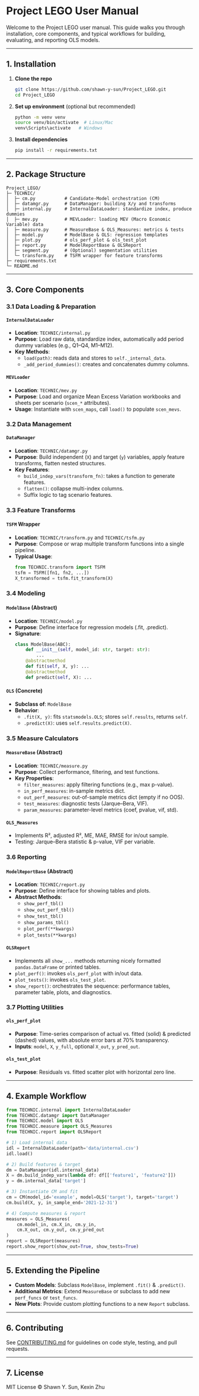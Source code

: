 # Project LEGO User Manual

Welcome to the Project LEGO user manual. This guide walks you through installation, core components, and typical workflows for building, evaluating, and reporting OLS models.

---

## 1. Installation

1. **Clone the repo**  
   ```bash
   git clone https://github.com/shawn-y-sun/Project_LEGO.git
   cd Project_LEGO
   ```
2. **Set up environment** (optional but recommended)  
   ```bash
   python -m venv venv
   source venv/bin/activate  # Linux/Mac
   venv\Scripts\activate   # Windows
   ```
3. **Install dependencies**  
   ```bash
   pip install -r requirements.txt
   ```

---

## 2. Package Structure

```
Project_LEGO/
├─ TECHNIC/
│  ├─ cm.py           # Candidate‐Model orchestration (CM)
│  ├─ datamgr.py      # DataManager: building X/y and transforms
│  ├─ internal.py     # InternalDataLoader: standardize index, produce dummies
│  ├─ mev.py          # MEVLoader: loading MEV (Macro Economic Variable) data
│  ├─ measure.py      # MeasureBase & OLS_Measures: metrics & tests
│  ├─ model.py        # ModelBase & OLS: regression templates
│  ├─ plot.py         # ols_perf_plot & ols_test_plot
│  ├─ report.py       # ModelReportBase & OLSReport
│  ├─ segment.py      # (Optional) segmentation utilities
│  └─ transform.py    # TSFM wrapper for feature transforms
├─ requirements.txt
└─ README.md
```

---

## 3. Core Components

### 3.1 Data Loading & Preparation

#### `InternalDataLoader`
- **Location**: `TECHNIC/internal.py`
- **Purpose**: Load raw data, standardize index, automatically add period dummy variables (e.g., Q1–Q4, M1–M12).
- **Key Methods**:
  - `load(path)`: reads data and stores to `self._internal_data`.
  - `_add_period_dummies()`: creates and concatenates dummy columns.

#### `MEVLoader`
- **Location**: `TECHNIC/mev.py`
- **Purpose**: Load and organize Mean Excess Variation workbooks and sheets per scenario (`scen_*` attributes).
- **Usage**: Instantiate with `scen_maps`, call `load()` to populate `scen_mevs`.

### 3.2 Data Management

#### `DataManager`
- **Location**: `TECHNIC/datamgr.py`
- **Purpose**: Build independent (`X`) and target (`y`) variables, apply feature transforms, flatten nested structures.
- **Key Features**:
  - `build_indep_vars(transform_fn)`: takes a function to generate features.
  - `flatten()`: collapse multi-index columns.
  - Suffix logic to tag scenario features.

### 3.3 Feature Transforms

#### `TSFM` Wrapper
- **Location**: `TECHNIC/transform.py` and `TECHNIC/tsfm.py`
- **Purpose**: Compose or wrap multiple transform functions into a single pipeline.
- **Typical Usage**:
  ```python
  from TECHNIC.transform import TSFM
  tsfm = TSFM([fn1, fn2, ...])
  X_transformed = tsfm.fit_transform(X)
  ```

### 3.4 Modeling

#### `ModelBase` (Abstract)
- **Location**: `TECHNIC/model.py`
- **Purpose**: Define interface for regression models (.fit, .predict).
- **Signature**:
  ```python
  class ModelBase(ABC):
      def __init__(self, model_id: str, target: str):
          ...
      @abstractmethod
      def fit(self, X, y): ...
      @abstractmethod
      def predict(self, X): ...
  ```

#### `OLS` (Concrete)
- **Subclass of**: `ModelBase`
- **Behavior**:
  - `.fit(X, y)`: fits `statsmodels.OLS`; stores `self.results`, returns `self`.
  - `.predict(X)`: uses `self.results.predict(X)`.

### 3.5 Measure Calculators

#### `MeasureBase` (Abstract)
- **Location**: `TECHNIC/measure.py`
- **Purpose**: Collect performance, filtering, and test functions.
- **Key Properties**:
  - `filter_measures`: apply filtering functions (e.g., max p-value).
  - `in_perf_measures`: in-sample metrics dict.
  - `out_perf_measures`: out-of-sample metrics dict (empty if no OOS).
  - `test_measures`: diagnostic tests (Jarque–Bera, VIF).
  - `param_measures`: parameter-level metrics (coef, pvalue, vif, std).

#### `OLS_Measures`
- Implements R², adjusted R², ME, MAE, RMSE for in/out sample.
- Testing: Jarque–Bera statistic & p-value, VIF per variable.

### 3.6 Reporting

#### `ModelReportBase` (Abstract)
- **Location**: `TECHNIC/report.py`
- **Purpose**: Define interface for showing tables and plots.
- **Abstract Methods**:
  - `show_perf_tbl()`
  - `show_out_perf_tbl()`
  - `show_test_tbl()`
  - `show_params_tbl()`
  - `plot_perf(**kwargs)`
  - `plot_tests(**kwargs)`

#### `OLSReport`
- Implements all `show_...` methods returning nicely formatted `pandas.DataFrame` or printed tables.
- `plot_perf()`: invokes `ols_perf_plot` with in/out data.
- `plot_tests()`: invokes `ols_test_plot`.
- `show_report()`: orchestrates the sequence: performance tables, parameter table, plots, and diagnostics.

### 3.7 Plotting Utilities

#### `ols_perf_plot`
- **Purpose**: Time-series comparison of actual vs. fitted (solid) & predicted (dashed) values, with absolute error bars at 70% transparency.
- **Inputs**: `model`, `X`, `y_full`, optional `X_out`, `y_pred_out`.

#### `ols_test_plot`
- **Purpose**: Residuals vs. fitted scatter plot with horizontal zero line.

---

## 4. Example Workflow

```python
from TECHNIC.internal import InternalDataLoader
from TECHNIC.datamgr import DataManager
from TECHNIC.model import OLS
from TECHNIC.measure import OLS_Measures
from TECHNIC.report import OLSReport

# 1) Load internal data
idl = InternalDataLoader(path='data/internal.csv')
idl.load()

# 2) Build features & target
dm = DataManager(idl.internal_data)
X = dm.build_indep_vars(lambda df: df[['feature1', 'feature2']])
y = dm.internal_data['target']

# 3) Instantiate CM and fit
cm = CM(model_id='example', model=OLS('target'), target='target')
cm.build(X, y, in_sample_end='2021-12-31')

# 4) Compute measures & report
measures = OLS_Measures(
    cm.model_in, cm.X_in, cm.y_in,
    cm.X_out, cm.y_out, cm.y_pred_out
)
report = OLSReport(measures)
report.show_report(show_out=True, show_tests=True)
```

---

## 5. Extending the Pipeline

- **Custom Models**: Subclass `ModelBase`, implement `.fit()` & `.predict()`.
- **Additional Metrics**: Extend `MeasureBase` or subclass to add new `perf_funcs` or `test_funcs`.
- **New Plots**: Provide custom plotting functions to a new `Report` subclass.

---

## 6. Contributing

See [CONTRIBUTING.md](CONTRIBUTING.md) for guidelines on code style, testing, and pull requests.

---

## 7. License

MIT License © Shawn Y. Sun, Kexin Zhu

